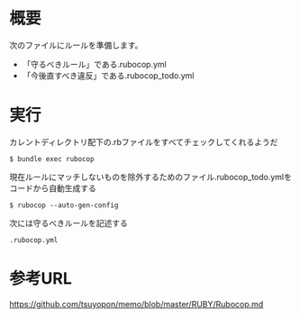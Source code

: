# 概要
次のファイルにルールを準備します。
- 「守るべきルール」である.rubocop.yml
- 「今後直すべき違反」である.rubocop_todo.yml

# 実行

カレントディレクトリ配下の.rbファイルをすべてチェックしてくれるようだ
```
$ bundle exec rubocop
```

現在ルールにマッチしないものを除外するためのファイル.rubocop_todo.ymlをコードから自動生成する
```
$ rubocop --auto-gen-config
```

次には守るべきルールを記述する
```
.rubocop.yml
```

# 参考URL
https://github.com/tsuyopon/memo/blob/master/RUBY/Rubocop.md
